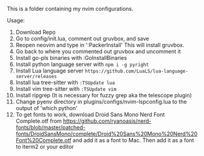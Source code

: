 This is a folder containing my nvim configurations. 

Usage:
1. Download Repo
2. Go to config/init.lua, comment out gruvbox, and save
3. Reopen neovim and type in ':PackerInstall' This will install gruvbox.
4. Go back to where you commented out gruvbox and uncomment it
5. Install go-pls binaries with :GoInstallBinaries
6. Install python language server with ```npm i -g pyright```
7. Install Lua language server ```https://github.com/LuaLS/lua-language-server/releases```
8. Install lua tree-sitter with ```:TSUpdate lua```
9. Install vim tree-sitter with ```:TSUpdate vim```
10. Install ripgrep (It is necessary for fuzzy grep aka the telescope plugin)
11. Change pyenv directory in plugins/configs/nvim-lspconfig.lua to the output of 'which python'
12. To get fonts to work, download Droid Sans Mono Nerd Font Complete.otf from https://github.com/ryanoasis/nerd-fonts/blob/master/patched-fonts/DroidSansMono/complete/Droid%20Sans%20Mono%20Nerd%20Font%20Complete.otf and add it as a font to Mac. Then add it as a font to iterm2 or your editor
